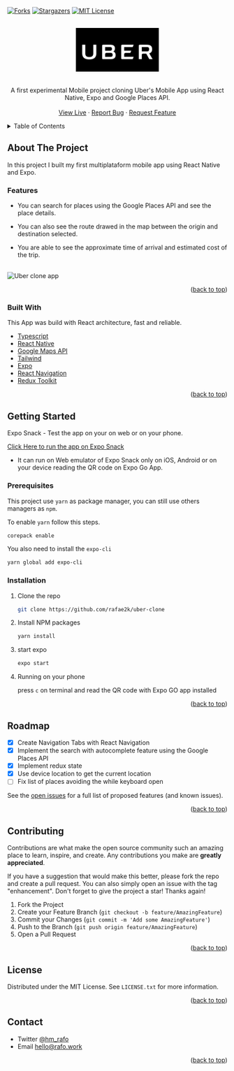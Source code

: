 <div id="top"></div>

[![Forks][forks-shield]][forks-url]
[![Stargazers][stars-shield]][stars-url]
[![MIT License][license-shield]][license-url]

<!-- [![CI](https://github.com/rafae2k/uber-clone/actions/workflows/main.yml/badge.svg)](https://github.com/rafae2k/uber-clone/actions/workflows/main.yml)
[![CodeQL](https://github.com/rafae2k/uber-clone/actions/workflows/codeql-analysis.yml/badge.svg)](https://github.com/rafae2k/uber-clone/actions/workflows/codeql-analysis.yml) -->

<!-- PROJECT LOGO -->
<br />
<div align="center">
  <a href="https://github.com/rafae2k/uber-clone">
    <img src="./docs/assets/uber-logo.jpeg" alt="Uber clone logo" height="100">
</a>
</br>
</br>

  <p align="center">
    A first experimental Mobile project cloning Uber's Mobile App using React Native, Expo and Google Places API.
    <br />
    <br />
    <a href="https://snack.expo.dev/@rafae2k/rafo---uber-clone">View Live</a>
    ·
    <a href="https://github.com/rafae2k/uber-clone/issues">Report Bug</a>
    ·
    <a href="https://github.com/rafae2k/uber-clone/issues">Request Feature</a>
  </p>
</div>

<!-- TABLE OF CONTENTS -->
<details>
  <summary>Table of Contents</summary>
  <ol>
    <li>
      <a href="#about-the-project">About The Project</a>
      <ul>
        <li><a href="#built-with">Built With</a></li>
      </ul>
    </li>
    <li>
      <a href="#getting-started">Getting Started</a>
      <ul>
        <li><a href="#prerequisites">Prerequisites</a></li>
        <li><a href="#installation">Installation</a></li>
      </ul>
    </li>
    <li><a href="#usage">Usage</a></li>
    <li><a href="#roadmap">Roadmap</a></li>
    <li><a href="#contributing">Contributing</a></li>
    <li><a href="#license">License</a></li>
    <li><a href="#contact">Contact</a></li>
  </ol>
</details>

<!-- ABOUT THE PROJECT -->

## About The Project

In this project I built my first multiplataform mobile app using React Native and Expo.

### Features

- You can search for places using the Google Places API and see the place details.

- You can also see the route drawed in the map between the origin and destination selected.

- You are able to see the approximate time of arrival and estimated cost of the trip.

<br>

<img src="./docs/assets/app.gif" alt="Uber clone app" height="500" style="margin: auto" />

<p align="right">(<a href="#top">back to top</a>)</p>

### Built With

This App was build with React architecture, fast and reliable.

- [Typescript](https://www.typescriptlang.org/)
- [React Native](https://reactnative.dev/)
- [Google Maps API](https://developers.google.com/maps)
- [Tailwind](https://tailwindcss.com/)
- [Expo](https://www.expo.dev)
- [React Navigation](https://reactnavigation.org/)
- [Redux Toolkit](https://redux-toolkit.js.org/)

<p align="right">(<a href="#top">back to top</a>)</p>

<!-- GETTING STARTED -->

## Getting Started

Expo Snack - Test the app on your on web or on your phone.

[Click Here to run the app on Expo Snack](https://snack.expo.dev/@rafae2k/rafo---uber-clone)

- It can run on Web emulator of Expo Snack only on iOS, Android or on your device reading the QR code on Expo Go App.

### Prerequisites

This project use `yarn` as package manager, you can still use others managers as `npm`.

To enable `yarn` follow this steps.

```sh
corepack enable
```

You also need to install the `expo-cli`

```sh
yarn global add expo-cli
```

### Installation

1. Clone the repo
   ```sh
   git clone https://github.com/rafae2k/uber-clone
   ```
2. Install NPM packages
   ```sh
   yarn install
   ```
3. start expo
   ```sh
   expo start
   ```
4. Running on your phone

   press `c` on terminal and read the QR code with Expo GO app installed

<p align="right">(<a href="#top">back to top</a>)</p>

<!-- ROADMAP -->

## Roadmap

- [x] Create Navigation Tabs with React Navigation
- [x] Implement the search with autocomplete feature using the Google Places API
- [x] Implement redux state
- [x] Use device location to get the current location
- [ ] Fix list of places avoiding the while keyboard open

See the [open issues](https://github.com/rafae2k/uber-clone/issues) for a full list of proposed features (and known issues).

<p align="right">(<a href="#top">back to top</a>)</p>

<!-- CONTRIBUTING -->

## Contributing

Contributions are what make the open source community such an amazing place to learn, inspire, and create. Any contributions you make are **greatly appreciated**.

If you have a suggestion that would make this better, please fork the repo and create a pull request. You can also simply open an issue with the tag "enhancement".
Don't forget to give the project a star! Thanks again!

1. Fork the Project
2. Create your Feature Branch (`git checkout -b feature/AmazingFeature`)
3. Commit your Changes (`git commit -m 'Add some AmazingFeature'`)
4. Push to the Branch (`git push origin feature/AmazingFeature`)
5. Open a Pull Request

<p align="right">(<a href="#top">back to top</a>)</p>

<!-- LICENSE -->

## License

Distributed under the MIT License. See `LICENSE.txt` for more information.

<p align="right">(<a href="#top">back to top</a>)</p>

<!-- CONTACT -->

## Contact

- Twitter [@hm_rafo](https://twitter.com/hm_rafo)
  <br>
- Email <a href="mailto:hello@rafo.work">hello@rafo.work</a>

<p align="right">(<a href="#top">back to top</a>)</p>

<!-- MARKDOWN LINKS & IMAGES -->
<!-- https://www.markdownguide.org/basic-syntax/#reference-style-links -->

[forks-shield]: https://img.shields.io/github/forks/rafae2k/uber-clone.svg?style=for-the-badge
[forks-url]: https://github.com/rafae2k/uber-clone/fork
[stars-shield]: https://img.shields.io/github/stars/rafae2k/uber-clone.svg?style=for-the-badge
[stars-url]: https://github.com/rafae2k/uber-clone/stargazers
[issues-shield]: https://img.shields.io/github/issues/rafae2k/uber-clone.svg?style=for-the-badge
[issues-url]: https://github.com/rafae2k/uber-clone/issues
[license-shield]: https://img.shields.io/github/license/rafae2k/uber-clone.svg?style=for-the-badge
[license-url]: https://github.com/rafae2k/uber-clone/blob/main/LICENSE.txt
[product-screenshot]: docs/assets/app.gif
